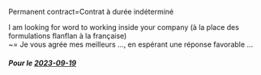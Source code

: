
Permanent contract=Contrat à durée indéterminé

I am looking for word to working inside your company
(à la place des formulations flanflan à la française) <br>
~= Je vous agrée mes meilleurs ..., en espérant une réponse favorable ...


##### Pour le [2023-09-19](/English/homework/2023-09-19.md)







